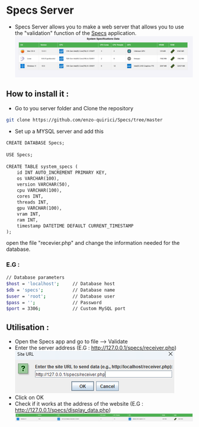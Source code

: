# Specs Server
- Specs Server allows you to make a web server that allows you to use the "validation" function of the [Specs](https://github.com/enzo-quirici/Specs/
  ) application.  
  ![img.png](img.png)
## How to install it :
- Go to you server folder and Clone the repository
```Bash
git clone https://github.com/enzo-quirici/Specs/tree/master  
```
- Set up a MYSQL server and add this
```MYSQL
CREATE DATABASE Specs;

USE Specs;

CREATE TABLE system_specs (
    id INT AUTO_INCREMENT PRIMARY KEY,
    os VARCHAR(100),                       
    version VARCHAR(50),
    cpu VARCHAR(100),
    cores INT,                            
    threads INT,                    
    gpu VARCHAR(100),                      
    vram INT,
    ram INT,                    
    timestamp DATETIME DEFAULT CURRENT_TIMESTAMP        
);

```
open the file "recevier.php" and change the information needed for the database.

### E.G :
```Bash
// Database parameters
$host = 'localhost';     // Database host
$db = 'specs';           // Database name
$user = 'root';          // Database user
$pass = '';              // Password
$port = 3306;            // Custom MySQL port
```
## Utilisation :
- Open the Specs app and go to file --> Validate
- Enter the server address (E.G : http://127.0.0.1/specs/receiver.php)  
![img_1.png](img_1.png)
- Click on OK
- Check if it works at the address of the website (E.G : http://127.0.0.1/specs/display_data.php)  
![img_2.png](img_2.png)